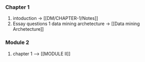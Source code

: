 ### Chapter 1  
1. intoduction -> [[DM/CHAPTER-1/Notes]]
2. Essay questions 1 data mining archetecture -> [[Data mining Archetecture]]

### Module 2
1. chapter 1 --> [[MODULE II]]